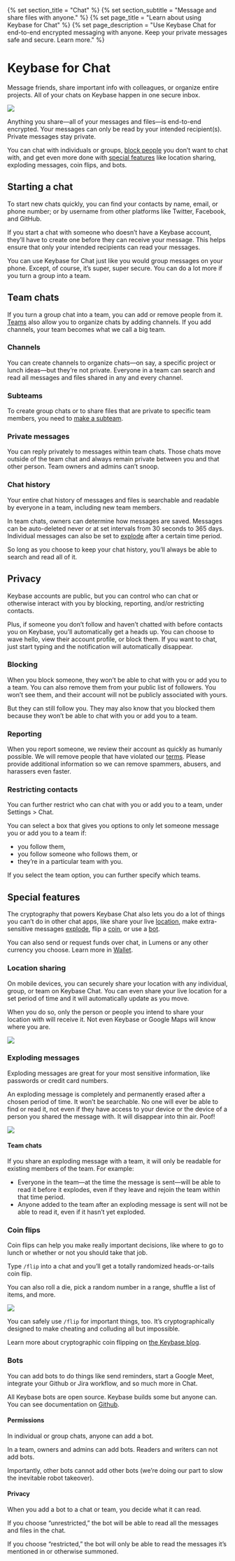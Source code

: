 {% set section_title = "Chat" %}
{% set section_subtitle = "Message and share files with anyone." %}
{% set page_title = "Learn about using Keybase for Chat" %}
{% set page_description = "Use Keybase Chat for end-to-end encrypted messaging with anyone. Keep your private messages safe and secure. Learn more." %}

# Keybase for Chat
Message friends, share important info with colleagues, or organize entire projects. All of your chats on Keybase happen in one secure inbox.

![](/img/chat-profileteams.png)

Anything you share—all of your messages and files—is end-to-end encrypted. Your messages can only be read by your intended recipient(s). Private messages stay private.

You can chat with individuals or groups, [block people](/chat#blocking) you don’t want to chat with, and get even more done with [special features](/chat#special-features) like location sharing, exploding messages, coin flips, and bots.

## Starting a chat
To start new chats quickly, you can find your contacts by name, email, or phone number; or by username from other platforms like Twitter, Facebook, and GitHub.

If you start a chat with someone who doesn’t have a Keybase account, they’ll have to create one before they can receive your message. This helps ensure that only your intended recipients can read your messages.

You can use Keybase for Chat just like you would group messages on your phone. Except, of course, it’s super, super secure. You can do a lot more if you turn a group into a team.

## Team chats
If you turn a group chat into a team, you can add or remove people from it. [Teams](/teams) also allow you to organize chats by adding channels. If you add channels, your team becomes what we call a big team.

### Channels
You can create channels to organize chats—on say, a specific project or lunch ideas—but they’re not private. Everyone in a team can search and read all messages and files shared in any and every channel.

### Subteams
To create group chats or to share files that are private to specific team members, you need to [make a subteam](/teams#subteams).

### Private messages
You can reply privately to messages within team chats. Those chats move outside of the team chat and always remain private between you and that other person. Team owners and admins can’t snoop.

### Chat history
Your entire chat history of messages and files is searchable and readable by everyone in a team, including new team members.

In team chats, owners can determine how messages are saved. Messages can be auto-deleted never or at set intervals from 30 seconds to 365 days. Individual messages can also be set to [explode](chat#exploding-messages) after a certain time period.

So long as you choose to keep your chat history, you’ll always be able to search and read all of it.


## Privacy
Keybase accounts are public, but you can control who can chat or otherwise interact with you by blocking, reporting, and/or restricting contacts.

Plus, if someone you don’t follow and haven’t chatted with before contacts you on Keybase, you’ll automatically get a heads up. You can choose to wave hello, view their account profile, or block them. If you want to chat, just start typing and the notification will automatically disappear.

### Blocking
When you block someone, they won’t be able to chat with you or add you to a team. You can also remove them from your public list of followers. You won’t see them, and their account will not be publicly associated with yours.

But they can still follow you. They may also know that you blocked them because they won’t be able to chat with you or add you to a team.

### Reporting
When you report someone, we review their account as quickly as humanly possible. We will remove people that have violated our [terms](https://keybase.io/docs/terms). Please provide additional information so we can remove spammers, abusers, and harassers even faster.

### Restricting contacts
You can further restrict who can chat with you or add you to a team, under Settings > Chat.

You can select a box that gives you options to only let someone message you or add you to a team if:
* you follow them,
* you follow someone who follows them, or
* they’re in a particular team with you.

If you select the team option, you can further specify which teams.

## Special features
 The cryptography that powers Keybase Chat also lets you do a lot of things you can’t do in other chat apps, like share your live [location](chat#location-sharing), make extra-sensitive messages [explode](chat#exploding-messages), flip a [coin](chat#coin-flips), or use a [bot](chat#bots).

You can also send or request funds over chat, in Lumens or any other currency you choose. Learn more in [Wallet](/wallet).

### Location sharing
On mobile devices, you can securely share your location with any individual, group, or team on Keybase Chat. You can even share your live location for a set period of time and it will automatically update as you move.

When you do so, only the person or people you intend to share your location with will receive it. Not even Keybase or Google Maps will know where you are.

![](/img/chat-location.png)

### Exploding messages
Exploding messages are great for your most sensitive information, like passwords or credit card numbers.

An exploding message is completely and permanently erased after a chosen period of time. It won’t be searchable. No one will ever be able to find or read it, not even if they have access to your device or the device of a person you shared the message with. It will disappear into thin air. Poof!

![](/img/chat-explodingmessage.gif)

#### Team chats
If you share an exploding message with a team, it will only be  readable for existing members of the team. For example:

* Everyone in the team—at the time the message is sent—will be able to read it before it explodes, even if they leave and rejoin the team within that time period.
* Anyone added to the team after an exploding message is sent will not be able to read it, even if it hasn’t yet exploded.

### Coin flips
Coin flips can help you make really important decisions, like where to go to lunch or whether or not you should take that job. 

Type `/flip` into a chat and you’ll get a totally randomized heads-or-tails coin flip.

You can also roll a die, pick a random number in a range, shuffle a list of items, and more.

![](/img/chat-coinflip.gif)

You can safely use `/flip` for important things, too. It’s cryptographically designed to make cheating and colluding all but impossible.

Learn more about cryptographic coin flipping on [the Keybase blog](https://keybase.io/blog/cryptographic-coin-flipping).

### Bots
You can add bots to do things like send reminders, start a Google Meet, integrate your Github or Jira workflow, and so much more in Chat.

All Keybase bots are open source. Keybase builds some but anyone can. You can see documentation on [Github](https://github.com/keybase/managed-bots).

#### Permissions
In individual or group chats, anyone can add a bot.

In a team, owners and admins can add bots. Readers and writers can not add bots. 

Importantly, other bots cannot add other bots (we’re doing our part to slow the inevitable robot takeover).

#### Privacy
When you add a bot to a chat or team, you decide what it can read.

If you choose “unrestricted,” the bot will be able to read all the messages and files in the chat.

If you choose “restricted,” the bot will only be able to read the messages it’s mentioned in or otherwise summoned.  
